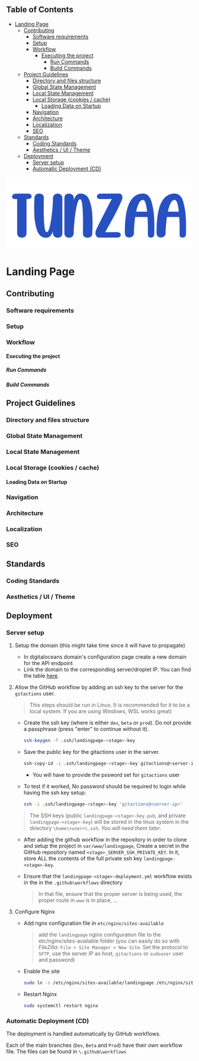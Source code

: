 ## Table of Contents

<!-- toc -->

- [Landing Page](#landing-page)
  * [Contributing](#contributing)
    + [Software requirements](#software-requirements)
    + [Setup](#setup)
    + [Workflow](#workflow)
      - [Executing the project](#executing-the-project)
        * [Run Commands](#run-commands)
        * [Build Commands](#build-commands)
  * [Project Guidelines](#project-guidelines)
    + [Directory and files structure](#directory-and-files-structure)
    + [Global State Management](#global-state-management)
    + [Local State Management](#local-state-management)
    + [Local Storage (cookies / cache)](#local-storage-cookies--cache)
      - [Loading Data on Startup](#loading-data-on-startup)
    + [Navigation](#navigation)
    + [Architecture](#architecture)
    + [Localization](#localization)
    + [SEO](#seo)
  * [Standards](#standards)
    + [Coding Standards](#coding-standards)
    + [Aesthetics / UI / Theme](#aesthetics--ui--theme)
  * [Deployment](#deployment)
    + [Server setup](#server-setup)
    + [Automatic Deployment (CD)](#automatic-deployment-cd)

<!-- tocstop -->

![tunzaa logo](ReadmeAssets/tunzaalogo.png)  

# Landing Page

## Contributing
### Software requirements
### Setup
### Workflow
#### Executing the project
##### Run Commands
##### Build Commands
## Project Guidelines
### Directory and files structure
### Global State Management
### Local State Management
### Local Storage (cookies / cache)
#### Loading Data on Startup
### Navigation
### Architecture
### Localization
### SEO
## Standards
### Coding Standards
### Aesthetics / UI / Theme
## Deployment

### Server setup

1. Setup the domain (this might take time since it will have to propagate)
	- In digitaloceans domain's configuration page create a new domain for the API endpoint
	- Link the domain to the corresponding server/droplet IP. You can find the table [here](https://github.com/Tunzaa/.github-private#existing-servers-and-hosting-products).


1. Allow the GitHub workflow by adding an ssh key to the server for the `gitactions` user. 
	
	> This steps should be run in Linux. It is recommended for it to be a local system. If you are using Windows, WSL works great) 
	
	- Create the ssh key (where <stage> is either `dev`, `beta` or `prod`). Do not provide a passphrase (press "enter" to continue without it).
		```bash
		ssh-keygen -f .ssh/landingpage-<stage>-key
		```
	- Save the public key for the gitactions user in the server.
		```bash
		ssh-copy-id -i .ssh/landingpage-<stage>-key gitactions@<server-ip>
		```
		- You will have to provide the pssword set for `gitactions` user

	- To test if it worked, No password should be required to login while having the ssh key setup: 
		```bash
		ssh -i .ssh/landingpage-<stage>-key 'gitactions@<server-ip>'
		```

	> The SSH keys (public `landingpage-<stage>-key.pub`, and private `landingpage-<stage>-key`) will be stored in the linux system in the directory `\home\<user>\.ssh`. *You will need them later*.

	- After adding the github workflow in the repository in order to clone and setup the project in `var/www/landingpage`, Create a secret in the GitHub repository named `<stage>_SERVER_SSH_PRIVATE_KEY`. In it, store ALL the contents of the full private ssh key `landingpage-<stage>-key`.

	- Ensure that the `landingpage-<stage>-deployment.yml` workflow exists in the in the `.github\workflows` directory
		> In that file, ensure that the proper server is being used, the proper route in `www` is in place, ...

1. Configure Nginx
	- Add ngnx configuration file in `etc/nginx/sites-available`

		> add the `landingpage` nginx configuration file to the etc/nginx/sites-available folder (you can easily do so with *FileZilla*: `File > Site Manager > New Site`. Set the protocol to `SFTP`, use the server IP as host, `gitactions` or `sudouser` user and password)

	- Enable the site
		```bash
		sudo ln -s /etc/nginx/sites-available/landingpage /etc/nginx/sites-enabled/
		```

	- Restart Nginx
		```bash
		sudo systemctl restart nginx
		```

### Automatic Deployment (CD)
The deployment is handled automatically by GitHub workflows. 

Each of the main branches (`Dev`, `Beta` and `Prod`) have their own workflow file.
The files can be found in `\.github\workflows`